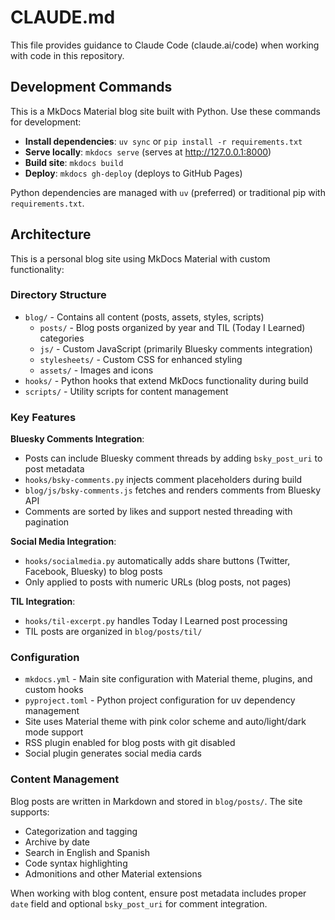 # CLAUDE.md

This file provides guidance to Claude Code (claude.ai/code) when working with code in this repository.

## Development Commands

This is a MkDocs Material blog site built with Python. Use these commands for development:

- **Install dependencies**: `uv sync` or `pip install -r requirements.txt`
- **Serve locally**: `mkdocs serve` (serves at http://127.0.0.1:8000)
- **Build site**: `mkdocs build`
- **Deploy**: `mkdocs gh-deploy` (deploys to GitHub Pages)

Python dependencies are managed with `uv` (preferred) or traditional pip with `requirements.txt`.

## Architecture

This is a personal blog site using MkDocs Material with custom functionality:

### Directory Structure
- `blog/` - Contains all content (posts, assets, styles, scripts)
  - `posts/` - Blog posts organized by year and TIL (Today I Learned) categories
  - `js/` - Custom JavaScript (primarily Bluesky comments integration)
  - `stylesheets/` - Custom CSS for enhanced styling
  - `assets/` - Images and icons
- `hooks/` - Python hooks that extend MkDocs functionality during build
- `scripts/` - Utility scripts for content management

### Key Features

**Bluesky Comments Integration**: 
- Posts can include Bluesky comment threads by adding `bsky_post_uri` to post metadata
- `hooks/bsky-comments.py` injects comment placeholders during build
- `blog/js/bsky-comments.js` fetches and renders comments from Bluesky API
- Comments are sorted by likes and support nested threading with pagination

**Social Media Integration**:
- `hooks/socialmedia.py` automatically adds share buttons (Twitter, Facebook, Bluesky) to blog posts
- Only applied to posts with numeric URLs (blog posts, not pages)

**TIL Integration**:
- `hooks/til-excerpt.py` handles Today I Learned post processing
- TIL posts are organized in `blog/posts/til/`

### Configuration

- `mkdocs.yml` - Main site configuration with Material theme, plugins, and custom hooks
- `pyproject.toml` - Python project configuration for uv dependency management
- Site uses Material theme with pink color scheme and auto/light/dark mode support
- RSS plugin enabled for blog posts with git disabled
- Social plugin generates social media cards

### Content Management

Blog posts are written in Markdown and stored in `blog/posts/`. The site supports:
- Categorization and tagging
- Archive by date
- Search in English and Spanish
- Code syntax highlighting
- Admonitions and other Material extensions

When working with blog content, ensure post metadata includes proper `date` field and optional `bsky_post_uri` for comment integration.